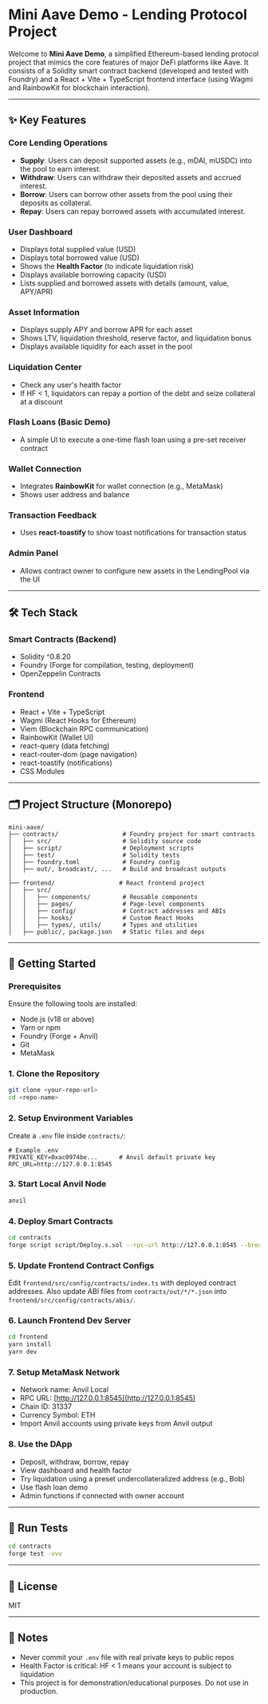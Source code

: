 # Mini Aave Demo - Lending Protocol Project

Welcome to **Mini Aave Demo**, a simplified Ethereum-based lending protocol project that mimics the core features of major DeFi platforms like Aave. It consists of a Solidity smart contract backend (developed and tested with Foundry) and a React + Vite + TypeScript frontend interface (using Wagmi and RainbowKit for blockchain interaction).

---

## ✨ Key Features

### Core Lending Operations

* **Supply**: Users can deposit supported assets (e.g., mDAI, mUSDC) into the pool to earn interest.
* **Withdraw**: Users can withdraw their deposited assets and accrued interest.
* **Borrow**: Users can borrow other assets from the pool using their deposits as collateral.
* **Repay**: Users can repay borrowed assets with accumulated interest.

### User Dashboard

* Displays total supplied value (USD)
* Displays total borrowed value (USD)
* Shows the **Health Factor** (to indicate liquidation risk)
* Displays available borrowing capacity (USD)
* Lists supplied and borrowed assets with details (amount, value, APY/APR)

### Asset Information

* Displays supply APY and borrow APR for each asset
* Shows LTV, liquidation threshold, reserve factor, and liquidation bonus
* Displays available liquidity for each asset in the pool

### Liquidation Center

* Check any user's health factor
* If HF < 1, liquidators can repay a portion of the debt and seize collateral at a discount

### Flash Loans (Basic Demo)

* A simple UI to execute a one-time flash loan using a pre-set receiver contract

### Wallet Connection

* Integrates **RainbowKit** for wallet connection (e.g., MetaMask)
* Shows user address and balance

### Transaction Feedback

* Uses **react-toastify** to show toast notifications for transaction status

### Admin Panel

* Allows contract owner to configure new assets in the LendingPool via the UI

---

## 🛠️ Tech Stack

### Smart Contracts (Backend)

* Solidity ^0.8.20
* Foundry (Forge for compilation, testing, deployment)
* OpenZeppelin Contracts

### Frontend

* React + Vite + TypeScript
* Wagmi (React Hooks for Ethereum)
* Viem (Blockchain RPC communication)
* RainbowKit (Wallet UI)
* react-query (data fetching)
* react-router-dom (page navigation)
* react-toastify (notifications)
* CSS Modules

---

## 🗂️ Project Structure (Monorepo)

```
mini-aave/
├── contracts/                  # Foundry project for smart contracts
│   ├── src/                    # Solidity source code
│   ├── script/                 # Deployment scripts
│   ├── test/                   # Solidity tests
│   ├── foundry.toml            # Foundry config
│   ├── out/, broadcast/, ...   # Build and broadcast outputs
│
├── frontend/                  # React frontend project
│   ├── src/
│   │   ├── components/         # Reusable components
│   │   ├── pages/              # Page-level components
│   │   ├── config/             # Contract addresses and ABIs
│   │   ├── hooks/              # Custom React Hooks
│   │   ├── types/, utils/      # Types and utilities
│   ├── public/, package.json   # Static files and deps
```

---

## 🚀 Getting Started

### Prerequisites

Ensure the following tools are installed:

* Node.js (v18 or above)
* Yarn or npm
* Foundry (Forge + Anvil)
* Git
* MetaMask

### 1. Clone the Repository

```bash
git clone <your-repo-url>
cd <repo-name>
```

### 2. Setup Environment Variables

Create a `.env` file inside `contracts/`:

```env
# Example .env
PRIVATE_KEY=0xac0974be...      # Anvil default private key
RPC_URL=http://127.0.0.1:8545
```

### 3. Start Local Anvil Node

```bash
anvil
```

### 4. Deploy Smart Contracts

```bash
cd contracts
forge script script/Deploy.s.sol --rpc-url http://127.0.0.1:8545 --broadcast -vvvv
```

### 5. Update Frontend Contract Configs

Edit `frontend/src/config/contracts/index.ts` with deployed contract addresses.
Also update ABI files from `contracts/out/*/*.json` into `frontend/src/config/contracts/abis/`.

### 6. Launch Frontend Dev Server

```bash
cd frontend
yarn install
yarn dev
```

### 7. Setup MetaMask Network

* Network name: Anvil Local
* RPC URL: [http://127.0.0.1:8545](http://127.0.0.1:8545)
* Chain ID: 31337
* Currency Symbol: ETH
* Import Anvil accounts using private keys from Anvil output

### 8. Use the DApp

* Deposit, withdraw, borrow, repay
* View dashboard and health factor
* Try liquidation using a preset undercollateralized address (e.g., Bob)
* Use flash loan demo
* Admin functions if connected with owner account

---

## 🧪 Run Tests

```bash
cd contracts
forge test -vvv
```

---

## 📘 License

MIT

---

## 📌 Notes

* Never commit your `.env` file with real private keys to public repos
* Health Factor is critical: HF < 1 means your account is subject to liquidation
* This project is for demonstration/educational purposes. Do not use in production.
